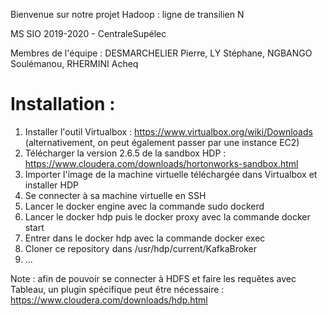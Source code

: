 Bienvenue sur notre projet Hadoop : ligne de transilien N

MS SIO 2019-2020 - CentraleSupélec

Membres de l'équipe : 
DESMARCHELIER Pierre,
LY Stéphane,
NGBANGO Soulémanou,
RHERMINI Acheq

# Installation : 

1) Installer l'outil Virtualbox : https://www.virtualbox.org/wiki/Downloads (alternativement, on peut également passer par une instance EC2)
2) Télécharger la version 2.6.5 de la sandbox HDP : https://www.cloudera.com/downloads/hortonworks-sandbox.html
3) Importer l'image de la machine virtuelle téléchargée dans Virtualbox et installer HDP
4) Se connecter à sa machine virtuelle en SSH
5) Lancer le docker engine avec la commande sudo dockerd
6) Lancer le docker hdp puis le docker proxy avec la commande docker start
7) Entrer dans le docker hdp avec la commande docker exec
8) Cloner ce repository dans /usr/hdp/current/KafkaBroker
9) ...

Note : afin de pouvoir se connecter à HDFS et faire les requêtes avec Tableau, un plugin spécifique peut être nécessaire : https://www.cloudera.com/downloads/hdp.html
